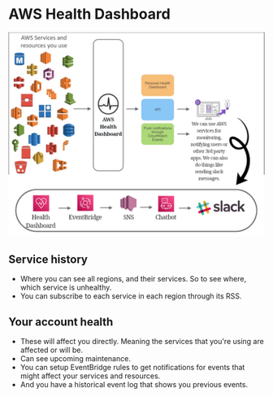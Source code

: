 # AWS Health Dashboard

![How it works](./how-it-works.jpg)

## Service history

- Where you can see all regions, and their services. So to see where, which service is unhealthy.
- You can subscribe to each service in each region through its RSS.

## Your account health

- These will affect you directly. Meaning the services that you're using are affected or will be.
- Can see upcoming maintenance.
- You can setup EventBridge rules to get notifications for events that might affect your services and resources.
- And you have a historical event log that shows you previous events.
